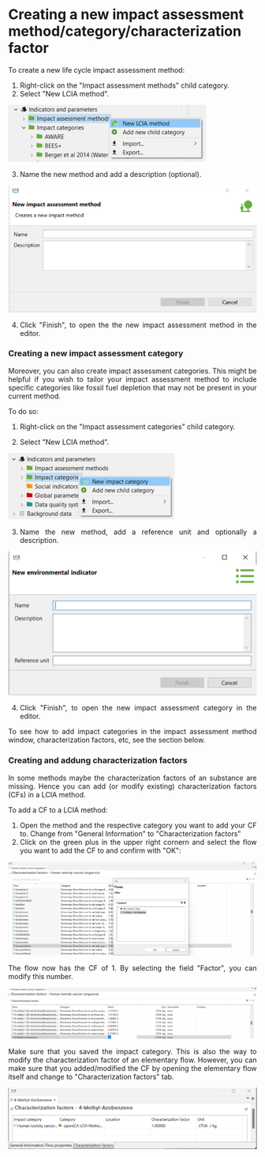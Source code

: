 # Creating a new impact assessment method/category/characterization factor

<div style='text-align: justify;'>

To create a new life cycle impact assessment method:

1. Right-click on the "Impact assessment methods" child category.
2. Select "New LCIA method". 

![](../media/new_lcia_method.png)

3. Name the new method and add a description (optional). 

![](../media/create_new_lcia_method.png) 

4. Click "Finish", to open the the new impact assessment method in the editor.


### Creating a new impact assessment category 

Moreover, you can also create impact assessment categories. This might be helpful if you wish to tailor your impact assessment method to include specific categories like fossil fuel depletion that may not be present in your current method.

To do so:

1. Right-click on the "Impact assessment categories" child category.


2. Select "New LCIA method".

![](../media/create_impact_category_1.png)

 
3. Name the new method, add a reference unit and optionally a description.

![](../media/create_impact_category.png)

4.	Click "Finish", to open the new impact assessment category in the editor. 

To see how to add impact categories in the impact assessment method window, characterization factors, etc, see the section below.

### Creating and addung characterization factors

In some methods maybe the characterization factors of an substance are missing. Hence you can add (or modify existing) characterization factors (CFs) in a LCIA method.

To add a CF to a LCIA method:

1. Open the method and the respective category you want to add your CF to. Change from "General Information" to "Characterization factors"
2. Click on the green plus in the upper right cornern and select the flow you want to add the CF to and confirm with "OK": 

![](../media/CF_add.png)

The flow now has the CF of 1. By selecting the field "Factor", you can modify this number. 

![](../media/CF_number.png)

Make sure that you saved the impact category. This is also the way to modify  the characterization factor of an elementary flow. However, you can make sure that you added/modified the CF by opening the elementary flow itself and change to "Characterization factors" tab.

![](../media/CF_changed.png)

</div>
